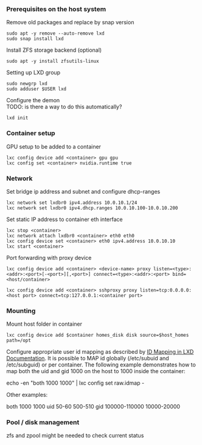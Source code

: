### Prerequisites on the **host system**

Remove old packages and replace by snap version

    sudo apt -y remove --auto-remove lxd
    sudo snap install lxd

Install ZFS storage backend (optional)

    sudo apt -y install zfsutils-linux

Setting up LXD group

    sudo newgrp lxd
    sudo adduser $USER lxd

Configure the demon     
TODO: is there a way to do this automatically?

    lxd init

### Container setup

GPU setup to be added to a container

    lxc config device add <container> gpu gpu
    lxc config set <container> nvidia.runtime true


### Network

Set bridge ip address and subnet and configure dhcp-ranges

    lxc network set lxdbr0 ipv4.address 10.0.10.1/24
    lxc network set lxdbr0 ipv4.dhcp.ranges 10.0.10.100-10.0.10.200

Set static IP address to container eth interface

    lxc stop <container>
    lxc network attach lxdbr0 <container> eth0 eth0
    lxc config device set <container> eth0 ipv4.address 10.0.10.10
    lxc start <container>

Port forwarding with proxy device

    lxc config device add <container> <device-name> proxy listen=<type>:<addr>:<port>[-<port>][,<port>] connect=<type>:<addr>:<port> bind=<host/container>

    lxc config device add <container> sshproxy proxy listen=tcp:0.0.0.0:<host port> connect=tcp:127.0.0.1:<container port>

### Mounting

Mount host folder in container

    lxc config device add $container homes_disk disk source=$host_homes path=/opt

Configure appropriate user id mapping as described by [ID Mapping in LXD Documentation](https://lxd.readthedocs.io/en/latest/userns-idmap/).
It is possible to MAP id globally (/etc/subuid and /etc/subguid) or
per container. The following example demonstrates how to map both the uid and
gid 1000 on the host to 1000 inside the container:

  echo -en "both 1000 1000" | lxc config set <container> raw.idmap -

Other examples:

  both 1000 1000
  uid 50-60 500-510
  gid 100000-110000 10000-20000


### Pool / disk management

zfs and zpool might be needed to check current status
